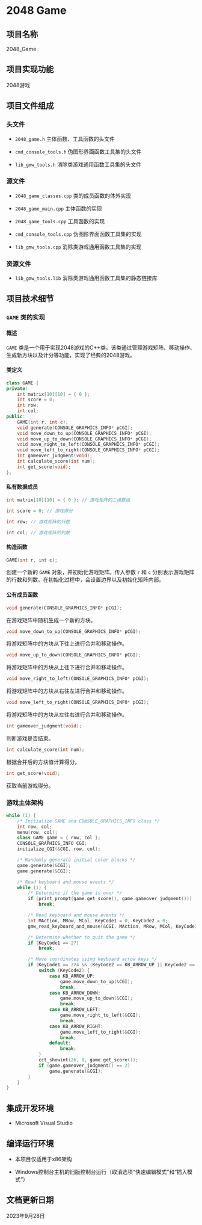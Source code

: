 # 2048 Game

## 项目名称

2048_Game

## 项目实现功能

2048游戏

## 项目文件组成

### 头文件

* `2048_game.h`
主体函数、工具函数的头文件

* `cmd_console_tools.h`
伪图形界面函数工具集的头文件

* `lib_gmw_tools.h`
消除类游戏通用函数工具集的头文件

### 源文件

* `2048_game_classes.cpp`
类的成员函数的体外实现

* `2048_game_main.cpp`
主体函数的实现

* `2048_game_tools.cpp`
工具函数的实现

* `cmd_console_tools.cpp`
伪图形界面函数工具集的实现

* `lib_gmw_tools.cpp`
消除类游戏通用函数工具集的实现

### 资源文件

* `lib_gmw_tools.lib`
消除类游戏通用函数工具集的静态链接库

## 项目技术细节

### `GAME` 类的实现

#### 概述

`GAME` 类是一个用于实现2048游戏的C++类。该类通过管理游戏矩阵、移动操作、生成新方块以及计分等功能，实现了经典的2048游戏。

#### 类定义

```cpp
class GAME {
private:
    int matrix[10][10] = { 0 };
    int score = 0;
    int row;
    int col;
public:
    GAME(int r, int c);
    void generate(CONSOLE_GRAPHICS_INFO* pCGI);
    void move_down_to_up(CONSOLE_GRAPHICS_INFO* pCGI);
    void move_up_to_down(CONSOLE_GRAPHICS_INFO* pCGI);
    void move_right_to_left(CONSOLE_GRAPHICS_INFO* pCGI);
    void move_left_to_right(CONSOLE_GRAPHICS_INFO* pCGI);
    int gameover_judgment(void);
    int calculate_score(int num);
    int get_score(void);
};
```

#### 私有数据成员

```cpp
int matrix[10][10] = { 0 }; // 游戏矩阵的二维数组
```

```cpp
int score = 0; // 游戏得分
```

```cpp
int row; // 游戏矩阵的行数
```

```cpp
int col; // 游戏矩阵的列数
```

#### 构造函数

```cpp
GAME(int r, int c);
```
创建一个新的 `GAME` 对象，并初始化游戏矩阵。传入参数 `r` 和 `c` 分别表示游戏矩阵的行数和列数。在初始化过程中，会设置边界以及初始化矩阵内部。

#### 公有成员函数

```cpp
void generate(CONSOLE_GRAPHICS_INFO* pCGI);
```
在游戏矩阵中随机生成一个新的方块。

```cpp
void move_down_to_up(CONSOLE_GRAPHICS_INFO* pCGI);
```
将游戏矩阵中的方块从下往上进行合并和移动操作。

```cpp
void move_up_to_down(CONSOLE_GRAPHICS_INFO* pCGI);
```
将游戏矩阵中的方块从上往下进行合并和移动操作。

```cpp
void move_right_to_left(CONSOLE_GRAPHICS_INFO* pCGI);
```
将游戏矩阵中的方块从右往左进行合并和移动操作。

```cpp
void move_left_to_right(CONSOLE_GRAPHICS_INFO* pCGI);
```
将游戏矩阵中的方块从左往右进行合并和移动操作。

```cpp
int gameover_judgment(void);
```
判断游戏是否结束。

```cpp
int calculate_score(int num);
```
根据合并后的方块值计算得分。

```cpp
int get_score(void);
```
获取当前游戏得分。

### 游戏主体架构

```cpp
while (1) {
    /* Initialize GAME and CONSOLE_GRAPHICS_INFO class */
    int row, col;
    menu(row, col);
    class GAME game = { row, col };
    CONSOLE_GRAPHICS_INFO CGI;
    initialize_CGI(&CGI, row, col);

    /* Randomly generate initial color blocks */
    game.generate(&CGI);
    game.generate(&CGI);

    /* Read keyboard and mouse events */
    while (1) {
        /* Determine if the game is over */
        if (print_prompt(game.get_score(), game.gameover_judgment()))
            break;

        /* Read keyboard and mouse events */
        int MAction, MRow, MCol, KeyCode1 = 0, KeyCode2 = 0;
        gmw_read_keyboard_and_mouse(&CGI, MAction, MRow, MCol, KeyCode1, KeyCode2, false);

        /* Determine whether to quit the game */
        if (KeyCode1 == 27)
            break;

        /* Move coordinates using keyboard arrow keys */
        if (KeyCode1 == 224 && (KeyCode2 == KB_ARROW_UP || KeyCode2 == KB_ARROW_DOWN || KeyCode2 == KB_ARROW_LEFT || KeyCode2 == KB_ARROW_RIGHT)) {
            switch (KeyCode2) {
                case KB_ARROW_UP:
                    game.move_down_to_up(&CGI);
                    break;
                case KB_ARROW_DOWN:
                    game.move_up_to_down(&CGI);
                    break;
                case KB_ARROW_LEFT:
                    game.move_right_to_left(&CGI);
                    break;
                case KB_ARROW_RIGHT:
                    game.move_left_to_right(&CGI);
                    break;
                default:
                    break;
            }
            cct_showint(26, 0, game.get_score());
            if (game.gameover_judgment() == 2)
                game.generate(&CGI);
        }
    }
}
```

## 集成开发环境

* Microsoft Visual Studio

## 编译运行环境

* 本项目仅适用于x86架构

* Windows控制台主机的旧版控制台运行（取消选项“快速编辑模式”和“插入模式”）

## 文档更新日期

2023年9月28日